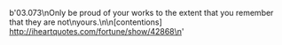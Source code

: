 b'03.073\nOnly be proud of your works to the extent that you remember that they are not\nyours.\n\n[contentions] http://iheartquotes.com/fortune/show/42868\n'